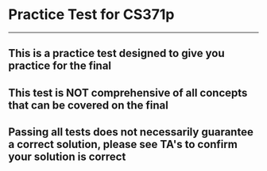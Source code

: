 # Practice Test for CS371p
-----------------------------
## This is a practice test designed to give you practice for the final
## This test is NOT comprehensive of all concepts that can be covered on the final
## Passing all tests does not necessarily guarantee a correct solution, please see TA's to confirm your solution is correct
